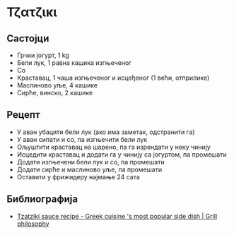 # Τζατζικι

## Састојци

 * Грчки јогурт, 1 kg
 * Бели лук, 1 равна кашика изгњеченог
 * Со
 * Краставац, 1 чаша изгњеченог и исцеђеног (1 већи, отприлике)
 * Маслиново уље, 4 кашике
 * Сирће, винско, 2 кашике

## Рецепт

 * У аван убацити бели лук (ако има заметак, одстранити га)
 * У аван сипати и со, па изгњечити бели лук
 * Ољуштити краставац на шарено, па га изрендати у неку чинију
 * Исцедити краставац и додати га у чинију са јогуртом, па промешати
 * Додати изгњечени бели лук и со, па промешати
 * Додати сирће и маслиново уље, па промешати
 * Оставити у фрижидеру најмање 24 сата

## Библиографија

 * [Tzatziki sauce recipe - Greek cuisine 's most popular side dish | Grill philosophy](https://youtu.be/NCJYnR9wWlw)
